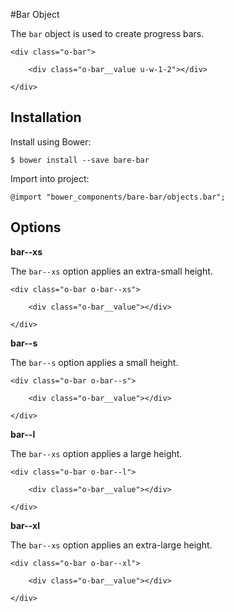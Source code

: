 #Bar Object

The `bar` object is used to create progress bars.

	<div class="o-bar">
		
		<div class="o-bar__value u-w-1-2"></div>
		
	</div>

## Installation

Install using Bower:

	$ bower install --save bare-bar

Import into project:

	@import "bower_components/bare-bar/objects.bar";

## Options

**bar--xs**

The `bar--xs` option applies an extra-small height.

	<div class="o-bar o-bar--xs">
		
		<div class="o-bar__value"></div>
		
	</div>
	
**bar--s**

The `bar--s` option applies a small height.

	<div class="o-bar o-bar--s">
		
		<div class="o-bar__value"></div>
		
	</div>

**bar--l**

The `bar--xs` option applies a large height.

	<div class="o-bar o-bar--l">
		
		<div class="o-bar__value"></div>
		
	</div>
	
**bar--xl**

The `bar--xs` option applies an extra-large height.

	<div class="o-bar o-bar--xl">
		
		<div class="o-bar__value"></div>
		
	</div>
